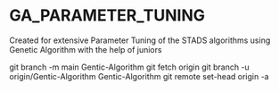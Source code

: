 # GA_PARAMETER_TUNING
Created for extensive Parameter Tuning of the STADS algorithms using Genetic Algorithm with the help of juniors

git branch -m main Gentic-Algorithm
git fetch origin
git branch -u origin/Gentic-Algorithm Gentic-Algorithm
git remote set-head origin -a
